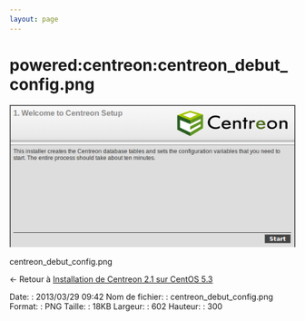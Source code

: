 ```yaml
---
layout: page
---
```


powered:centreon:centreon\_debut\_config.png
============================================

[![centreon\_debut\_config.png](../../../assets/media/powered/centreon/centreon_debut_config.png@cache=&w=602&h=300 "centreon_debut_config.png")](../../../assets/media/powered/centreon/centreon_debut_config.png@cache= "Afficher le fichier original")

centreon\_debut\_config.png

← Retour à [Installation de Centreon 2.1 sur CentOS
5.3](../../../centreon/centreon-centos-install.html "centreon:centreon-centos-install")

Date:
:   2013/03/29 09:42
Nom de fichier:
:   centreon\_debut\_config.png
Format:
:   PNG
Taille:
:   18KB
Largeur:
:   602
Hauteur:
:   300

